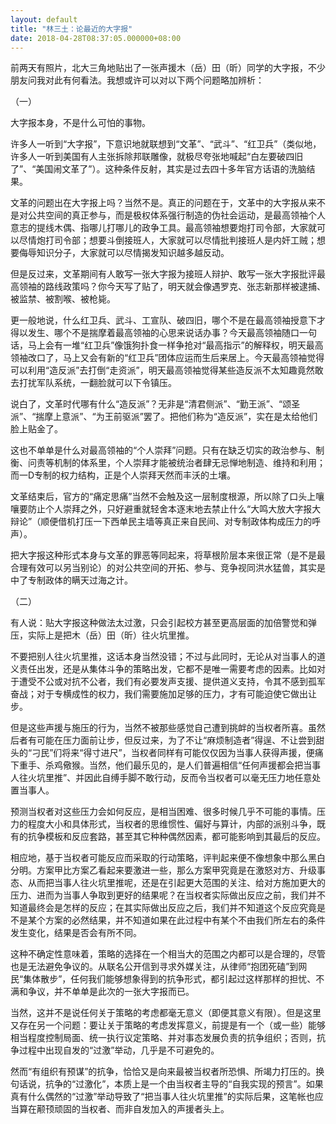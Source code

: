 ```yaml
---
layout: default
title: "林三土：论最近的大字报"
date: 2018-04-28T08:37:05.000000+08:00
---
```


前两天有照片，北大三角地贴出了一张声援木（岳）田（昕）同学的大字报，不少朋友问我对此有何看法。我想或许可以对以下两个问题略加辨析：

（一）

大字报本身，不是什么可怕的事物。

许多人一听到“大字报”，下意识地就联想到“文革”、“武斗”、“红卫兵”（类似地，许多人一听到美国有人主张拆除邦联雕像，就极尽夸张地喊起“白左要破四旧了”、“美国闹文革了”）。这种条件反射，其实是过去四十多年官方话语的洗脑结果。

文革的问题出在大字报上吗？当然不是。真正的问题在于，文革中的大字报从来不是对公共空间的真正参与，而是极权体系强行制造的伪社会运动，是最高领袖个人意志的提线木偶、指哪儿打哪儿的政争工具。最高领袖想要炮打司令部，大家就可以尽情炮打司令部；想要斗倒接班人，大家就可以尽情批判接班人是内奸工贼；想要侮辱知识分子，大家就可以尽情揭发知识越多越反动。

但是反过来，文革期间有人敢写一张大字报为接班人辩护、敢写一张大字报批评最高领袖的路线政策吗？你今天写了贴了，明天就会像遇罗克、张志新那样被逮捕、被监禁、被割喉、被枪毙。

更一般地说，什么红卫兵、武斗、工宣队、破四旧，哪个不是在最高领袖授意下才得以发生、哪个不是揣摩着最高领袖的心思来说话办事？今天最高领袖随口一句话，马上会有一堆“红卫兵”像饿狗扑食一样争抢对“最高指示”的解释权，明天最高领袖改口了，马上又会有新的“红卫兵”团体应运而生后来居上。今天最高领袖觉得可以利用“造反派”去打倒“走资派”，明天最高领袖觉得某些造反派不太知趣竟然敢去打扰军队系统，一翻脸就可以下令镇压。

说白了，文革时代哪有什么“造反派”？无非是“清君侧派”、“勤王派”、“颂圣派”、“揣摩上意派”、“为王前驱派”罢了。把他们称为“造反派”，实在是太给他们脸上贴金了。

这也不单单是什么对最高领袖的“个人崇拜”问题。只有在缺乏切实的政治参与、制衡、问责等机制的体系里，个人崇拜才能被统治者肆无忌惮地制造、维持和利用；而一D专制的权力结构，正是个人崇拜天然而丰沃的土壤。

文革结束后，官方的“痛定思痛”当然不会触及这一层制度根源，所以除了口头上嚷嚷要防止个人崇拜之外，只好避重就轻舍本逐末地去禁止什么“大鸣大放大字报大辩论”（顺便借机打压一下西单民主墙等真正来自民间、对专制政体构成压力的呼声）。

把大字报这种形式本身与文革的罪恶等同起来，将草根阶层本来很正常（是不是最合理有效可以另当别论）的对公共空间的开拓、参与、竞争视同洪水猛兽，其实是中了专制政体的瞒天过海之计。

（二）

有人说：贴大字报这种做法太过激，只会引起校方甚至更高层面的加倍警觉和弹压，实际上是把木（岳）田（昕）往火坑里推。

不要把别人往火坑里推，这话本身当然没错；不过与此同时，无论从对当事人的道义责任出发，还是从集体斗争的策略出发，它都不是唯一需要考虑的因素。比如对于遭受不公或对抗不公者，我们有必要发声支援、提供道义支持，令其不感到孤军奋战；对于专横成性的权力，我们需要施加足够的压力，才有可能迫使它做出让步。

但是这些声援与施压的行为，当然不被那些感觉自己遭到挑衅的当权者所喜。虽然后者有可能在压力面前让步，但反过来，为了不让“麻烦制造者”得逞、不让尝到甜头的“刁民”们将来“得寸进尺”，当权者同样有可能仅仅因为当事人获得声援，便痛下重手、杀鸡儆猴。当然，他们最乐见的，是人们普遍相信“任何声援都会把当事人往火坑里推”、并因此自缚手脚不敢行动，反而令当权者可以毫无压力地任意处置当事人。

预测当权者对这些压力会如何反应，是相当困难、很多时候几乎不可能的事情。压力的程度大小和具体形式，当权者的思维惯性、偏好与算计，内部的派别斗争，既有的抗争模板和反应套路，甚至其它种种偶然因素，都可能影响到其最后的反应。

相应地，基于当权者可能反应而采取的行动策略，评判起来便不像想象中那么黑白分明。方案甲比方案乙看起来要激进一些，那么方案甲究竟是在激怒对方、升级事态、从而把当事人往火坑里推呢，还是在引起更大范围的关注、给对方施加更大的压力、进而为当事人争取到更好的结果呢？在当权者实际做出反应之前，我们并不知道最终会是怎样的反应；在其实际做出反应之后，我们并不知道这个反应究竟是不是某个方案的必然结果，并不知道如果在此过程中有某个不由我们所左右的条件发生变化，结果是否会有所不同。

这种不确定性意味着，策略的选择在一个相当大的范围之内都可以是合理的，尽管也是无法避免争议的。从联名公开信到寻求外媒关注，从律师“抱团死磕”到网民“集体散步”，任何我们能够想象得到的抗争形式，都引起过这样那样的担忧、不满和争议，并不单单是此次的一张大字报而已。

当然，这并不是说任何关于策略的考虑都毫无意义（即便其意义有限）。但是这里又存在另一个问题：要让关于策略的考虑发挥意义，前提是有一个（或一些）能够相当程度控制局面、统一执行议定策略、并对事态发展负责的抗争组织；否则，抗争过程中出现自发的“过激”举动，几乎是不可避免的。

然而“有组织有预谋”的抗争，恰恰又是向来最被当权者所恐惧、所竭力打压的。换句话说，抗争的“过激化”，本质上是一个由当权者主导的“自我实现的预言”。如果真有什么偶然的“过激”举动导致了“把当事人往火坑里推”的实际后果，这笔帐也应当算在颟顸顽固的当权者、而非自发加入的声援者头上。

